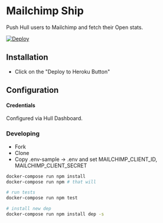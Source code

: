 # Mailchimp Ship

Push Hull users to Mailchimp and fetch their Open stats.

[![Deploy](https://www.herokucdn.com/deploy/button.png)](https://heroku.com/deploy?template=https://github.com/hull-ships/hull-mailchimp)

## Installation

- Click on the "Deploy to Heroku Button"

## Configuration

#### Credentials

Configured via Hull Dashboard.

### Developing

- Fork
- Clone
- Copy .env-sample -> .env and set MAILCHIMP_CLIENT_ID, MAILCHIMP_CLIENT_SECRET

```sh
docker-compose run npm install
docker-compose run npm # that will 

# run tests
docker-compose run npm test

# install new dep
docker-compose run npm install dep -s
```
